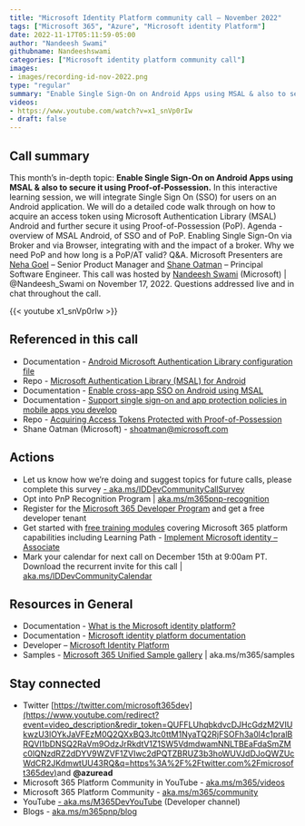 ```yaml
---
title: "Microsoft Identity Platform community call – November 2022"
tags: ["Microsoft 365", "Azure", "Microsoft identity Platform"]
date: 2022-11-17T05:11:59-05:00
author: "Nandeesh Swami"
githubname: Nandeeshswami
categories: ["Microsoft identity platform community call"]
images:
- images/recording-id-nov-2022.png
type: "regular"
summary: "Enable Single Sign-On on Android Apps using MSAL & also to secure it using Proof-of-Possession.  Learn how to enable Single-Sign-On (SSO) in Android Apps using Microsoft Authentication Library (MSAL) for Android and how to secure it using Proof-of-Possession (PoP)."
videos:
- https://www.youtube.com/watch?v=x1_snVp0rIw
- draft: false
---
```


## Call summary

This month’s in-depth topic: **Enable Single Sign-On on Android Apps using MSAL & also to secure it using Proof-of-Possession.** In this interactive learning session, we will integrate Single Sign On (SSO) for users on an Android application. We will do a detailed code walk through on how to acquire an access token using Microsoft Authentication Library (MSAL) Android and further secure it using Proof-of-Possession (PoP). Agenda - overview of MSAL Android, of SSO and of PoP. Enabling Single Sign-On via Broker and via Browser, integrating with and the impact of a broker. Why we need PoP and how long is a PoP/AT valid? Q&A. Microsoft Presenters are [Neha Goel](https://www.linkedin.com/in/nehagoel/) – Senior Product Manager and [Shane Oatman](https://github.com/shoatman) – Principal Software Engineer. This call was hosted by [Nandeesh Swami](https://twitter.com/Nandeesh_Swami) (Microsoft) \| @Nandeesh_Swami on November 17, 2022. Questions addressed live and in chat throughout the call.

{{< youtube x1_snVp0rIw >}}

## Referenced in this call

* Documentation - [Android Microsoft Authentication Library configuration file](https://learn.microsoft.com/azure/active-directory/develop/msal-configuration)
* Repo - [Microsoft Authentication Library (MSAL) for Android](https://github.com/AzureAD/microsoft-authentication-library-for-android)
* Documentation - [Enable cross-app SSO on Android using MSAL](https://learn.microsoft.com/azure/active-directory/develop/msal-android-single-sign-on)
* Documentation - [Support single sign-on and app protection policies in mobile apps you develop](https://learn.microsoft.com/azure/active-directory/develop/mobile-sso-support-overview)
* Repo - [Acquiring Access Tokens Protected with Proof-of-Possession](https://github.com/AzureAD/microsoft-authentication-library-for-js/blob/dev/lib/msal-browser/docs/access-token-proof-of-possession.md)
* Shane Oatman (Microsoft) - shoatman@microsoft.com

## Actions

* Let us know how we’re doing and suggest topics for future calls, please complete this survey [- aka.ms/IDDevCommunityCallSurvey](https://aka.ms/IDDevCommunityCallSurvey)
* Opt into PnP Recognition Program \| [aka.ms/m365pnp-recognition](https://aka.ms/m365pnp-recognition)
* Register for the [Microsoft 365 Developer Program](https://aka.ms/m365/devprogram) and get a free developer tenant
* Get started with [free training modules](https://aka.ms/m365/dev/learn) covering Microsoft 365 platform capabilities including Learning Path - [Implement Microsoft identity – Associate](https://docs.microsoft.com/learn/paths/m365-identity-associate/)
* Mark your calendar for next call on December 15th at 9:00am PT. Download the recurrent invite for this call \| [aka.ms/IDDevCommunityCalendar](https://aka.ms/IDDevCommunityCalendar)

## Resources in General

* Documentation - [What is the Microsoft identity platform?](https://docs.microsoft.com/azure/active-directory/develop/v2-overview)
* Documentation - [Microsoft identity platform documentation](https://docs.microsoft.com/azure/active-directory/develop/)
* Developer – [Microsoft Identity Platform](https://developer.microsoft.com/identity)
* Samples - [Microsoft 365 Unified Sample gallery](https://adoption.microsoft.com/sample-solution-gallery/) \| aka.ms/m365/samples

## Stay connected

* Twitter [https://twitter.com/microsoft365dev](https://www.youtube.com/redirect?event=video_description&redir_token=QUFFLUhqbkdvcDJHcGdzM2VIUkwzU3lOYkJaVFEzM0Q2QXxBQ3Jtc0ttM1NyaTQ2RjFSOFh3a0l4c1pralBRQVI1bDNSQ2RaVm9OdzJrRkdtV1Z1SW5VdmdwamNNLTBEaFdaSmZMc0lQNzdRZ2dDYV9WZVF1ZVIwc2dPQTZBRUZ3b3hoWUVJdDJoQWZUcWdCR2JKdmwtUU43RQ&q=https%3A%2F%2Ftwitter.com%2Fmicrosoft365dev)​ and **@azuread**
* Microsoft 365 Platform Community in YouTube - [aka.ms/m365/videos](https://aka.ms/m365/videos)
* Microsoft 365 Platform Community - [aka.ms/m365/community](http://aka.ms/m365/community)
* YouTube [- aka.ms/M365DevYouTube](https://www.youtube.com/redirect?event=video_description&redir_token=QUFFLUhqa3RzWmpNU2VPRmh6dXBad3hKMmxySjBaQVl6Z3xBQ3Jtc0trVjYyeXZlSXZiX0JydHlyeHdqcTRSUnczX2xrVDloOWhzeGVCYXFibjBiM1VpXzFOd2dZX2dJdlNYQWYtekcyWXZOTHp3VkdoU2JsdmNVQ3dtdkw2ZHF0cVdCS29TQmJ1Z3hoVmJyd3JtYlFxUW92WQ&q=https%3A%2F%2Faka.ms%2FM365DevYouTube)​ (Developer channel)
* Blogs - [aka.ms/m365pnp/blog](https://aka.ms/m365pnp/blog)

